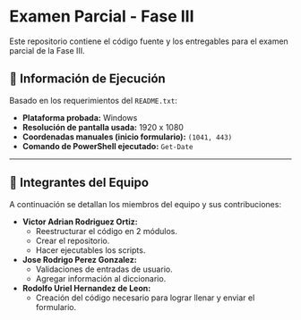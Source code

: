 # Examen Parcial - Fase III

Este repositorio contiene el código fuente y los entregables para el examen parcial de la Fase III.

## 📄 Información de Ejecución

Basado en los requerimientos del `README.txt`:

* **Plataforma probada:** Windows 
* **Resolución de pantalla usada:** 1920 x 1080 
* **Coordenadas manuales (inicio formulario):** `(1041, 443)` 
* **Comando de PowerShell ejecutado:** `Get-Date` 

---

## 👥 Integrantes del Equipo

A continuación se detallan los miembros del equipo y sus contribuciones:

* **Victor Adrian Rodriguez Ortiz:**
    * Reestructurar el código en 2 módulos.
    * Crear el repositorio.
    * Hacer ejecutables los scripts.
* **Jose Rodrigo Perez Gonzalez:**
    * Validaciones de entradas de usuario.
    * Agregar información al diccionario.
* **Rodolfo Uriel Hernandez de Leon:**
    * Creación del código necesario para lograr llenar y enviar el formulario.
